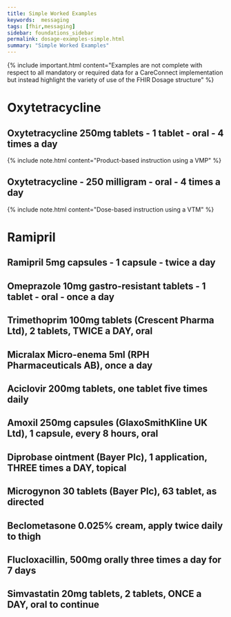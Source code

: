 ```yaml
---
title: Simple Worked Examples
keywords:  messaging
tags: [fhir,messaging]
sidebar: foundations_sidebar
permalink: dosage-examples-simple.html
summary: "Simple Worked Examples"
---
```


{% include important.html content="Examples are not complete with respect to all mandatory or required data for a CareConnect implementation but instead highlight the variety of use of the FHIR Dosage structure" %}

# Oxytetracycline #

## Oxytetracycline 250mg tablets - 1 tablet - oral - 4 times a day ##

{% include note.html content="Product-based instruction using a VMP" %}
<script src="https://gist.github.com/RobertGoochUK/2b88fe64156c2d3c788328463d7a4a5d.js"></script>

## Oxytetracycline - 250 milligram - oral - 4 times a day ##

{% include note.html content="Dose-based instruction using a VTM" %}
<script src="https://gist.github.com/RobertGoochUK/3d90859ce98769ec9b6643cfccdcc65a.js"></script>

# Ramipril #

## Ramipril 5mg capsules - 1 capsule - twice a day ##

<script src="https://gist.github.com/RobertGoochUK/91cff732c159dabb452c52a0a92f688a.js"></script>

## Omeprazole 10mg gastro-resistant tablets - 1 tablet - oral - once a day ##

<script src="https://gist.github.com/RobertGoochUK/b80afd58861658643c8265d3cb622979.js"></script>

## Trimethoprim 100mg tablets (Crescent Pharma Ltd), 2 tablets, TWICE a DAY, oral ##

<script src="https://gist.github.com/RobertGoochUK/55593efcf8d81d681bed1a3dc4f9d1c4.js"></script>

## Micralax Micro-enema 5ml (RPH Pharmaceuticals AB), once a day ##

<script src="https://gist.github.com/RobertGoochUK/15231b8269739c11bf86fe4948f7090f.js"></script>

## Aciclovir 200mg tablets, one tablet five times daily ##

<script src="https://gist.github.com/RobertGoochUK/9dadfd13bf632cad40883383a30c35b1.js"></script>

## Amoxil 250mg capsules (GlaxoSmithKline UK Ltd), 1 capsule, every 8 hours, oral ##

<script src="https://gist.github.com/RobertGoochUK/3ef048f8fb97d26bac1c0d4e13c4a6fb.js"></script>

## Diprobase ointment (Bayer Plc), 1 application, THREE times a DAY, topical ##

<script src="https://gist.github.com/RobertGoochUK/8c72ae276972c87272056eb2e984a956.js"></script>

## Microgynon 30 tablets (Bayer Plc), 63 tablet, as directed ##

<script src="https://gist.github.com/RobertGoochUK/2d5b5a1261bb9a785618fbf5380e9e20.js"></script>

## Beclometasone 0.025% cream, apply twice daily to thigh ##

<script src="https://gist.github.com/RobertGoochUK/5efddc06de5180593a38cd907de63443.js"></script>

## Flucloxacillin, 500mg orally three times a day for 7 days ##

<script src="https://gist.github.com/RobertGoochUK/17e0acb88b76bbcb82b3b6f6c34d7f31.js"></script>

## Simvastatin 20mg tablets, 2 tablets, ONCE a DAY, oral to continue ##

<script src="https://gist.github.com/RobertGoochUK/76d1dc65f3021f5c4e50409fde924a1c.js"></script>